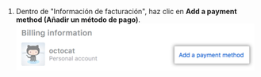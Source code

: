 1. Dentro de "Información de facturación", haz clic en **Add a payment method (Añadir un método de pago)**. ![Enlace para agregar un método de pago](/assets/images/help/billing/add-payment-method.png)
